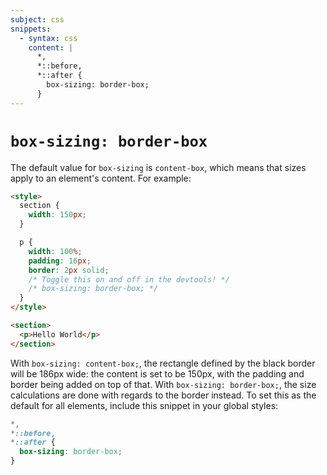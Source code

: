 ```yaml
---
subject: css
snippets:
  - syntax: css
    content: |
      *,
      *::before,
      *::after {
        box-sizing: border-box;
      }
---
```


# `box-sizing: border-box`

The default value for `box-sizing` is `content-box`, which means that sizes
apply to an element's content. For example:

```html
<style>
  section {
    width: 150px;
  }

  p {
    width: 100%;
    padding: 16px;
    border: 2px solid;
    /* Toggle this on and off in the devtools! */
    /* box-sizing: border-box; */
  }
</style>

<section>
  <p>Hello World</p>
</section>
```

With `box-sizing: content-box;`, the rectangle defined by the black border will
be 186px wide: the content is set to be 150px, with the padding and border
being added on top of that. With `box-sizing: border-box;`, the size
calculations are done with regards to the border instead. To set this as the
default for all elements, include this snippet in your global styles:

```css
*,
*::before,
*::after {
  box-sizing: border-box;
}
```
